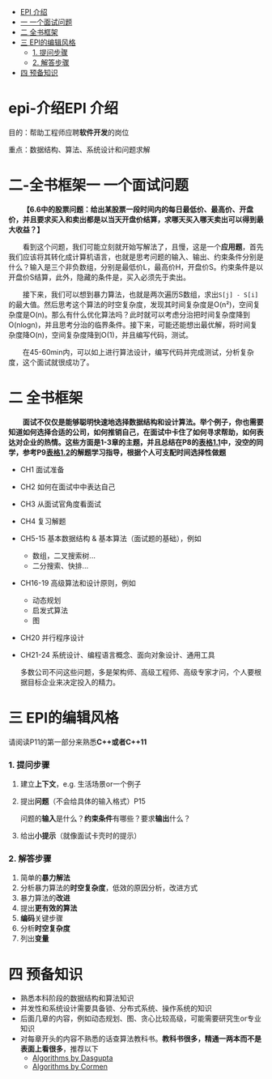 - [EPI 介绍](#epi-介绍)
- [一 一个面试问题](#一-一个面试问题)
- [二 全书框架](#二-全书框架)
- [三 EPI的编辑风格](#三-epi的编辑风格)
    + [1. 提问步骤](#1-提问步骤)
    + [2. 解答步骤](#2-解答步骤)
- [四 预备知识](#四-预备知识)

# epi-介绍EPI 介绍

目的：帮助工程师应聘**软件开发**的岗位

重点：数据结构、算法、系统设计和问题求解

# 二-全书框架一 一个面试问题

**&emsp;&emsp;【6.6中的股票问题：给出某股票一段时间内的每日最低价、最高价、开盘价，并且要求买入和卖出都是以当天开盘价结算，求哪天买入哪天卖出可以得到最大收益？】**

&emsp;&emsp;看到这个问题，我们可能立刻就开始写解法了，且慢，这是一个**应用题**，首先我们应该将其转化成计算机语言，也就是思考问题的输入、输出、约束条件分别是什么？输入是三个非负数组，分别是最低价L，最高价H，开盘价S。约束条件是以开盘价S结算，此外，隐藏的条件是，买入必须先于卖出。

&emsp;&emsp;接下来，我们可以想到暴力算法，也就是两次遍历S数组，求出```S[j] - S[i]```的最大值。然后思考这个算法的时空复杂度，发现其时间复杂度是O(n²)，空间复杂度是O(n)。那么有什么优化算法吗？此时就可以考虑分治把时间复杂度降到O(nlogn)，并且思考分治的临界条件。接下来，可能还能想出最优解，将时间复杂度降O(n)，空间复杂度降到O(1)，并且编写代码，测试。

&emsp;&emsp;在45-60min内，可以如上进行算法设计，编写代码并完成测试，分析复杂度，这个面试就很成功了。

# 二 全书框架

&emsp;&emsp;**面试不仅仅是能够聪明快速地选择数据结构和设计算法。**举个例子，你也需要知道如何选择合适的公司，如何推销自己，在面试中卡住了如何寻求帮助，如何表达对企业的热情。这些方面是1-3章的主题，并且总结在P8的[**表格1.1**]()中，没空的同学，参考P9**[表格1.2]()**的解题学习指导，根据个人可支配时间**选择性做题**

- CH1 面试准备
- CH2 如何在面试中中表达自己
- CH3 从面试官角度看面试
- CH4 复习解题

- CH5-15 基本数据结构 & 基本算法（面试题的基础），例如
  - 数组，二叉搜索树...
  - 二分搜索、快排...
- CH16-19 高级算法和设计原则，例如
  - 动态规划
  - 启发式算法
  - 图
- CH20 并行程序设计

- CH21-24 系统设计、编程语言概念、面向对象设计、通用工具

  多数公司不问这些问题，多是架构师、高级工程师、高级专家才问，个人要根据目标企业来决定投入的精力。

# 三 EPI的编辑风格

请阅读P11的第一部分来熟悉**C++**或者**C++11**

### 1. 提问步骤

1. 建立**上下文**，e.g. 生活场景or一个例子

2. 提出**问题**（不会给具体的输入格式）P15

   问题的**输入**是什么？**约束条件**有哪些？要求**输出**什么？

3. 给出**小提示**（就像面试卡壳时的提示）

### 2. 解答步骤

1. 简单的**暴力解法**
2. 分析暴力算法的**时空复杂度**，低效的原因分析，改进方式
3. 暴力算法的**改进**
4. 提出**更有效的算法**
5. **编码**关键步骤
6. 分析**时空复杂度**
7. 列出**变量**

# 四 预备知识

- 熟悉本科阶段的数据结构和算法知识
- 并发性和系统设计需要具备锁、分布式系统、操作系统的知识
- 后面几章的内容，例如动态规划、图、贪心比较高级，可能需要研究生or专业知识
- 对每章开头的内容不熟悉的话查算法教科书。**教科书很多，精通一两本而不是表面上看很多**，推荐以下
  - [Algorithms by Dasgupta]()
  - [Algorithms by Cormen]()

